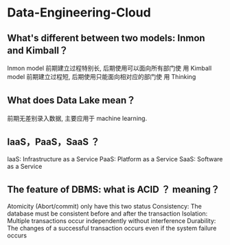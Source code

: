 # Data-Engineering-Cloud

## What's different between two models: Inmon and Kimball？ 
Inmon model 前期建立过程特别长, 后期使用可以面向所有部门使 用 Kimball model 前期建立过程短, 后期使用只能面向相对应的部门使 用 Thinking
## What does Data Lake mean？
前期无差别录入数据, 主要应用于 machine learning. 
## IaaS，PaaS，SaaS ？ 
IaaS: Infrastructure as a Service PaaS: Platform as a Service SaaS: Software as a Service 
## The feature of DBMS: what is ACID ？ meaning？ 
Atomicity (Abort/commit) only have this two status Consistency: The database must be consistent before and after the transaction Isolation: Multiple transactions occur independently without interference Durability: The changes of a successful transaction occurs even if the system failure occurs
